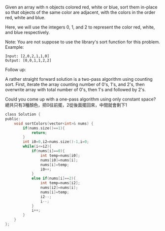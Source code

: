 Given an array with n objects colored red, white or blue, sort them in-place so that objects of the same color are adjacent, with the colors in the order red, white and blue.

Here, we will use the integers 0, 1, and 2 to represent the color red, white, and blue respectively.

Note: You are not suppose to use the library's sort function for this problem.
Example:
```
Input: [2,0,2,1,1,0]
Output: [0,0,1,1,2,2]
```
Follow up:

A rather straight forward solution is a two-pass algorithm using counting sort.
First, iterate the array counting number of 0's, 1's, and 2's, then overwrite array with total number of 0's, then 1's and followed by 2's.

Could you come up with a one-pass algorithm using only constant space?
總共只有3種顏色，把0往前擺，2從後面擺回來，中間就會剩下1
```c
class Solution {
public:
    void sortColors(vector<int>& nums) {
        if(nums.size()==1){
            return;
        }
        int i0=0,i2=nums.size()-1,i=0;
        while(i<=i2){
            if(nums[i]==0){
                int temp=nums[i0];
                nums[i0]=nums[i];
                nums[i]=temp;
                i0++;
            }
            else if(nums[i]==2){
                int temp=nums[i2];
                nums[i2]=nums[i];
                nums[i]=temp;
                i2--;
                i--;
            }
            i++;
        }
    }
};
```
